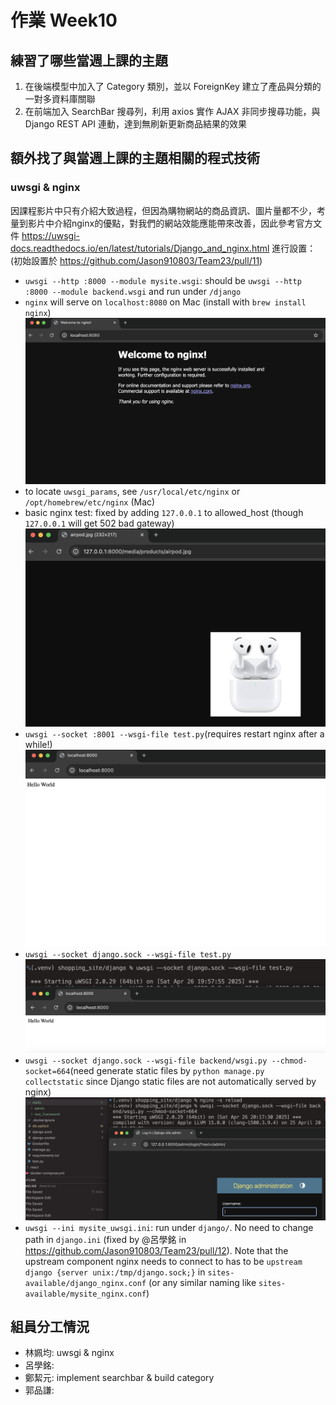 # 作業 Week10
## 練習了哪些當週上課的主題
1. 在後端模型中加入了 Category 類別，並以 ForeignKey 建立了產品與分類的一對多資料庫關聯
2. 在前端加入 SearchBar 搜尋列，利用 axios 實作 AJAX 非同步搜尋功能，與 Django REST API 連動，達到無刷新更新商品結果的效果
## 額外找了與當週上課的主題相關的程式技術
### uwsgi & nginx
因課程影片中只有介紹大致過程，但因為購物網站的商品資訊、圖片量都不少，考量到影片中介紹nginx的優點，對我們的網站效能應能帶來改善，因此參考官方文件 https://uwsgi-docs.readthedocs.io/en/latest/tutorials/Django_and_nginx.html 進行設置：(初始設置於 https://github.com/Jason910803/Team23/pull/11)
- `uwsgi --http :8000 --module mysite.wsgi`: should be `uwsgi --http :8000 --module backend.wsgi` and run under `/django`
- `nginx` will serve on `localhost:8080` on Mac (install with `brew install nginx`)![nginx start](week10_img/nginx.png)
- to locate `uwsgi_params`, see `/usr/local/etc/nginx` or `/opt/homebrew/etc/nginx` (Mac)
- basic nginx test: fixed by adding `127.0.0.1` to allowed_host (though `127.0.0.1` will get 502 bad gateway) ![alt text](week10_img/image-2.png)
- `uwsgi --socket :8001 --wsgi-file test.py`(requires restart nginx after a while!) ![alt text](week10_img/hello.png)
- `uwsgi --socket django.sock --wsgi-file test.py` ![alt text](week10_img/image.png)
- `uwsgi --socket django.sock --wsgi-file backend/wsgi.py --chmod-socket=664`(need generate static files by `python manage.py collectstatic` since Django static files are not automatically served by nginx) ![alt text](week10_img/image-1.png)
- `uwsgi --ini mysite_uwsgi.ini`: run under `django/`. No need to change path in `django.ini` (fixed by @呂學銘 in https://github.com/Jason910803/Team23/pull/12). Note that the upstream component nginx needs to connect to has to be `upstream django {server unix:/tmp/django.sock;}` in `sites-available/django_nginx.conf` (or  any similar naming like `sites-available/mysite_nginx.conf`)

## 組員分工情況

- 林姵均: uwsgi & nginx
- 呂學銘: 
- 鄭絜元: implement searchbar & build category
- 郭品謙: 